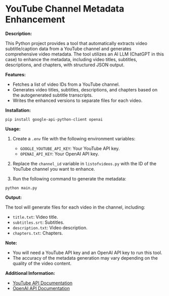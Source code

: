 # YouTube Channel Metadata Enhancement

**Description:**

This Python project provides a tool that automatically extracts video subtitle/caption data from a YouTube channel and generates comprehensive video metadata. The tool utilizes an AI LLM (ChatGPT in this case) to enhance the metadata, including video titles, subtitles, descriptions, and chapters, with structured JSON output.

**Features:**

- Fetches a list of video IDs from a YouTube channel.
- Generates video titles, subtitles, descriptions, and chapters based on the autogenerated subtitle transcripts.
- Writes the enhanced versions to separate files for each video.

**Installation:**

```
pip install google-api-python-client openai
```

**Usage:**

1. Create a `.env` file with the following environment variables:
    - `GOOGLE_YOUTUBE_API_KEY`: Your YouTube API key.
    - `OPENAI_API_KEY`: Your OpenAI API key.

2. Replace the `channel_id` variable in `listofvideos.py` with the ID of the YouTube channel you want to enhance.

3. Run the following command to generate the metadata:
```
python main.py
```

**Output:**

The tool will generate files for each video in the channel, including:

- `title.txt`: Video title.
- `subtitles.srt`: Subtitles.
- `description.txt`: Video description.
- `chapters.txt`: Chapters.

**Note:**

- You will need a YouTube API key and an OpenAI API key to run this tool.
- The accuracy of the metadata generation may vary depending on the quality of the video content.

**Additional Information:**

- [YouTube API Documentation](https://developers.google.com/youtube/v3)
- [OpenAI API Documentation](https://openai.com/docs/api)
